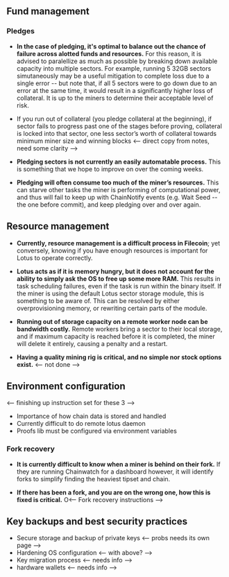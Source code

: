 ## Fund management
### Pledges

* **In the case of pledging, it's optimal to balance out the chance of failure across alotted funds and resources.** For this reason, it is advised to paralellize as much as possible by breaking down available capacity into multiple sectors. For example, running 5 32GB sectors simutaneously may be a useful mitigation to complete loss due to a single error -- but note that, if all 5 sectors were to go down due to an error at the same time, it would result in a significantly higher loss of collateral. It is up to the miners to determine their acceptable level of risk.


* If you run out of collateral (you pledge collateral at the beginning), if sector fails to progress past one of the stages before proving, collateral is locked into that sector, one less sector’s worth of collateral towards minimum miner size and winning blocks
<-- direct copy from notes, need some clarity -->


* **Pledging sectors is not currently an easily automatable process.** This is something that we hope to improve on over the coming weeks.

* **Pledging will often consume too much of the miner’s resources.** This can starve other tasks the miner is performing of computational power, and thus will fail to keep up with ChainNotify events (e.g. Wait Seed -- the one before commit), and keep pledging over and over again.




## Resource management

* **Currently, resource management is a difficult process in Filecoin**; yet conversely, knowing if you have enough resources is important for Lotus to operate correctly. 


* **Lotus acts as if it is memory hungry, but it does not account for the ability to simply ask the OS to free up some more RAM.** This results in task scheduling failures, even if the task is run within the binary itself. If the miner is using the default Lotus sector storage module, this is something to be aware of. This can be resolved by either overprovisioning memory, or rewriting certain parts of the module.

* **Running out of storage capacity on a remote worker node can be bandwidth costly.** Remote workers bring a sector to their local storage, and if maximum capacity is reached before it is completed, the miner will delete it entirely, causing a penalty and a restart.


* **Having a quality mining rig is critical, and no simple nor stock options exist.** <-- not done -->

## Environment configuration
<-- finishing up instruction set for these 3 -->
* Importance of how chain data is stored and handled
* Currently difficult to do remote lotus daemon
* Proofs lib must be configured via environment variables


### Fork recovery

* **It is currently difficult to know when a miner is behind on their fork.** If they are running Chainwatch for a dashboard however, it will identify forks to simplify finding the heaviest tipset and chain.

* **If there has been a fork, and you are on the wrong one, how this is fixed is critical.** O<-- Fork recovery instructions --> 

## Key backups and best security practices

* Secure storage and backup of private keys <-- probs needs its own page -->
* Hardening OS configuration <-- with above? -->
* Key migration process <-- needs info -->
* hardware wallets <-- needs info -->
